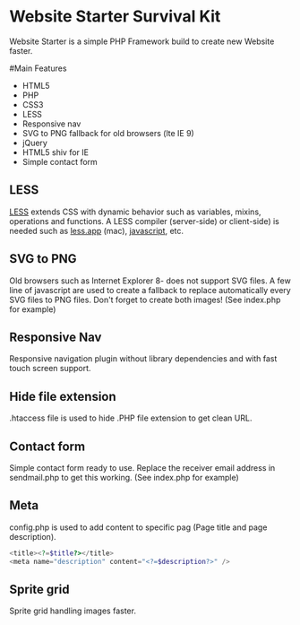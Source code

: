 Website Starter Survival Kit
===============

Website Starter is a simple PHP Framework build to create new Website faster.

#Main Features

- HTML5
- PHP
- CSS3
- LESS
- Responsive nav
- SVG to PNG fallback for old browsers (lte IE 9)
- jQuery
- HTML5 shiv for IE
- Simple contact form

## LESS
[LESS](http://lesscss.org/) extends CSS with dynamic behavior such as variables, mixins, operations and functions. A LESS compiler (server-side) or client-side) is needed such as [less.app](http://incident57.com/less/) (mac), [javascript](http://lesscss.org/), etc.

## SVG to PNG
Old browsers such as Internet Explorer 8- does not support SVG files. A few line of javascript are used to create a fallback to replace automatically every SVG files to PNG files. Don't forget to create both images! (See index.php for example)

## Responsive Nav
Responsive navigation plugin without library dependencies and with fast touch screen support.

## Hide file extension
.htaccess file is used to hide .PHP file extension to get clean URL.

## Contact form
Simple contact form ready to use. Replace the receiver email address in sendmail.php to get this working. (See index.php for example)

## Meta
config.php is used to add content to specific pag (Page title and page description).
```php
<title><?=$title?></title>
<meta name="description" content="<?=$description?>" />
```

## Sprite grid
Sprite grid handling images faster.

